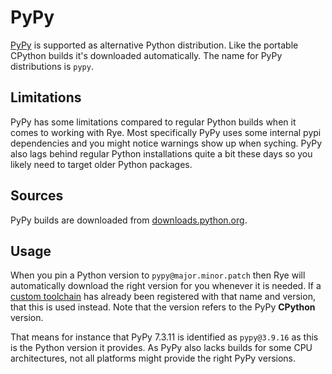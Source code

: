 # PyPy

[PyPy](https://www.pypy.org/) is supported as alternative Python distribution.
Like the portable CPython builds it's downloaded automatically.  The name for
PyPy distributions is `pypy`.

## Limitations

PyPy has some limitations compared to regular Python builds when it comes to
working with Rye.  Most specifically PyPy uses some internal pypi dependencies
and you might notice warnings show up when syching.  PyPy also lags behind
regular Python installations quite a bit these days so you likely need to
target older Python packages.

## Sources

PyPy builds are downloaded from
[downloads.python.org](https://downloads.python.org/pypy/).

## Usage

When you pin a Python version to `pypy@major.minor.patch` then Rye will
automatically download the right version for you whenever it is needed.  If a
[custom toolchain](index.md#registering-toolchains) has already been registered
with that name and version, that this is used instead.  Note that the version
refers to the PyPy **CPython** version.

That means for instance that PyPy 7.3.11 is identified as `pypy@3.9.16` as this
is the Python version it provides.  As PyPy also lacks builds for some CPU
architectures, not all platforms might provide the right PyPy versions. 
